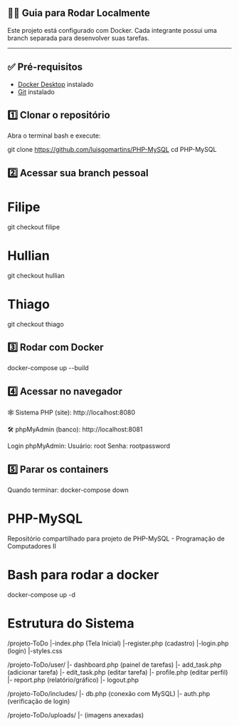 ## 🧑‍💻 Guia para Rodar Localmente

Este projeto está configurado com Docker. Cada integrante possui uma branch separada para desenvolver suas tarefas.

---

## ✅ Pré-requisitos
- [Docker Desktop](https://www.docker.com/products/docker-desktop) instalado
- [Git](https://git-scm.com) instalado

## 1️⃣ Clonar o repositório
Abra o terminal bash e execute:

git  clone https://github.com/luisgomartins/PHP-MySQL
cd PHP-MySQL

## 2️⃣ Acessar sua branch pessoal

# Filipe
git checkout filipe
# Hullian
git checkout hullian
# Thiago
git checkout thiago

## 3️⃣ Rodar com Docker 
docker-compose up --build

## 4️⃣ Acessar no navegador
🕸️ Sistema PHP (site):
http://localhost:8080

🛠️ phpMyAdmin (banco):
http://localhost:8081

Login phpMyAdmin:
Usuário: root
Senha: rootpassword

## 5️⃣ Parar os containers
Quando terminar:
docker-compose down

# PHP-MySQL
Repositório compartilhado para projeto de PHP-MySQL - Programação de Computadores II
# Bash para rodar a docker
docker-compose up -d



# Estrutura do Sistema
/projeto-ToDo
|-index.php (Tela Inicial)
|-register.php (cadastro)
|-login.php (login)
|-styles.css

/projeto-ToDo/user/
|- dashboard.php (painel de tarefas)
|- add_task.php (adicionar tarefa)
|- edit_task.php (editar tarefa)
|- profile.php (editar perfil)
|- report.php (relatório/gráfico)
|- logout.php

/projeto-ToDo/includes/
|- db.php (conexão com MySQL)
|- auth.php (verificação de login)

/projeto-ToDo/uploads/
|- (imagens anexadas)